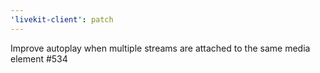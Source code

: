 ```yaml
---
'livekit-client': patch
---
```


Improve autoplay when multiple streams are attached to the same media element #534
